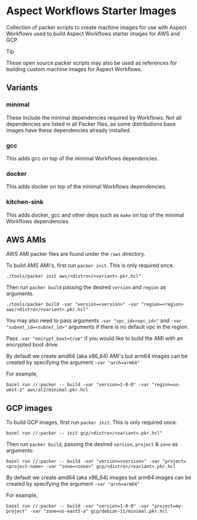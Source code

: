 # Aspect Workflows Starter Images

Collection of packer scripts to create machine images for use with Aspect Workflows used to build Aspect Workflows starter images for AWS and GCP.

> [!TIP]
> These open source packer scripts may also be used as references for building custom machine images for Aspect Workflows.

## Variants

### minimal

These include the minimal dependencies required by Workflows. Not all dependencies are listed in all Packer files, as some distributions base images have these dependencies already installed.

### gcc

This adds gcc on top of the minimal Workflows dependencies.

### docker

This adds docker on top of the minimal Workflows dependencies.

### kitchen-sink

This adds docker, gcc and other deps such as `make` on top of the minimal Workflows dependencies.

## AWS AMIs

AWS AMI packer files are found under the `/aws` directory.

To build AMS AMI's, first run `packer init`. This is only required once.

```
./tools/packer init aws/<distro>/<variant>.pkr.hcl"
```

Then run `packer build` passing the desired `version` and `region` as arguments.

```
./tools/packer build -var "version=<version>" -var "region=<region> aws/<distro>/<variant>.pkr.hcl"
```

You may also need to pass arguments `-var "vpc_id=<vpc_id>"` and `-var "subnet_id=<subnet_id>"` arguments if there is no default vpc in the region.

Pass `-var "encrypt_boot=true"` if you would like to build the AMI with an encrypted boot drive.

By default we create amd64 (aka x86_64) AMI's but arm64 images can be created by specifying the argument `-var "arch=arm64"`

For example,

`bazel run //:packer -- build -var "version=1-0-0" -var "region=us-west-2" aws/al2/minimal.pkr.hcl`

## GCP images

To build GCP images, first run `packer init`. This is only required once.

```
bazel run //:packer -- init gcp/<distro>/<variant>.pkr.hcl"
```

Then run `packer build`, passing the desired `version`, `project` & `zone` as arguments:

```
bazel run //:packer -- build -var "version=<version>" -var "project=<project-name> -var "zone=<zone>" gcp/<distro>/<variant>.pkr.hcl
```

By default we create amd64 (aka x86_64) images but arm64 images can be created by specifying the argument `-var "arch=arm64"`

For example,

`bazel run //:packer -- build -var "version=1-0-0" -var "project=my-project" -var "zone=us-east5-a" gcp/debian-11/minimal.pkr.hcl`